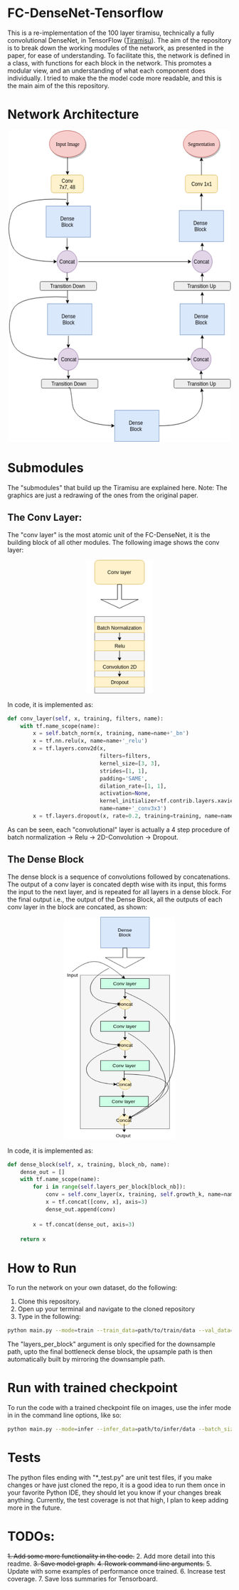 # FC-DenseNet-Tensorflow
This is a re-implementation of the 100 layer tiramisu, technically a fully convolutional DenseNet, in TensorFlow ([Tiramisu](https://arxiv.org/abs/1611.09326)). The aim of the repository is to break down the working modules of the network, as presented in the paper, for ease of understanding. To facilitate this, the network is defined in a class, with functions for each block in the network. This promotes a modular view, and an understanding of what each component does individually.
I tried to make the the model code more readable, and this is the main aim of the this repository.

# Network Architecture
<p align="center">
  <img width="500" height="700" src="repo-images/network.png">
</p>

# Submodules
The "submodules" that build up the Tiramisu are explained here.
Note: The graphics are just a redrawing of the ones from the original paper.
## The Conv Layer:
The "conv layer" is the most atomic unit of the FC-DenseNet, it is the building block of all other modules. The following image shows the conv layer:
<p align="center">
  <img width="150" height="300" src="repo-images/conv-layer.png">
</p>
In code, it is implemented as:

```python
def conv_layer(self, x, training, filters, name):
    with tf.name_scope(name):
        x = self.batch_norm(x, training, name=name+'_bn')
        x = tf.nn.relu(x, name=name+'_relu')
        x = tf.layers.conv2d(x,
                             filters=filters,
                             kernel_size=[3, 3],
                             strides=[1, 1],
                             padding='SAME',
                             dilation_rate=[1, 1],
                             activation=None,
                             kernel_initializer=tf.contrib.layers.xavier_initializer(),
                             name=name+'_conv3x3')
        x = tf.layers.dropout(x, rate=0.2, training=training, name=name+'_dropout')
```
As can be seen, each "convolutional" layer is actually a 4 step procedure of batch normalization -> Relu -> 2D-Convolution -> Dropout.

## The Dense Block
The dense block is a sequence of convolutions followed by concatenations. The output of a conv layer is concated depth wise with its input, this forms the input to the next layer, and is repeated for all layers in a dense block. For the final output i.e., the output of the Dense Block, all the outputs of each conv layer in the block are concated, as shown:
<p align="center">
  <img width="250" height="500" src="repo-images/dense-block.png">
</p>

In code, it is implemented as:
```python
def dense_block(self, x, training, block_nb, name):
    dense_out = []
    with tf.name_scope(name):
        for i in range(self.layers_per_block[block_nb]):
            conv = self.conv_layer(x, training, self.growth_k, name=name+'_layer_'+str(i))
            x = tf.concat([conv, x], axis=3)
            dense_out.append(conv)

        x = tf.concat(dense_out, axis=3)

    return x
```

# How to Run
To run the network on your own dataset, do the following:
1. Clone this repository.
2. Open up your terminal and navigate to the cloned repository
3. Type in the following:
```bash
python main.py --mode=train --train_data=path/to/train/data --val_data=path/to/validation/data --ckpt=path/to/save/checkpoint/model.ckpt --layers_per_block=4,5,7,10,12,15 --batch_size=8 --epochs=10 --growth_k=16 --num_classes=2 --learning_rate=0.001
```
The "layers_per_block" argument is only specified for the downsample path, upto the final bottleneck dense block, the upsample path is then automatically built by mirroring the downsample path.

# Run with trained checkpoint
To run the code with a trained checkpoint file on images, use the infer mode in in the command line options, like so:
```bash
python main.py --mode=infer --infer_data=path/to/infer/data --batch_size=4 --ckpt=models/model.ckpt-20 --output_folder=outputs
```

# Tests
The python files ending with "*_test.py" are unit test files, if you make changes or have just cloned the repo, it is a good idea to run them once in your favorite Python IDE, they should let you know if your changes break anything.
Currently, the test coverage is not that high, I plan to keep adding more in the future.

# TODOs:
~~1. Add some more functionality in the code.~~
2. Add more detail into this readme.
~~3. Save model graph.~~
~~4. Rework command line arguments.~~
5. Update with some examples of performance once trained.
6. Increase test coverage.
7. Save loss summaries for Tensorboard.

